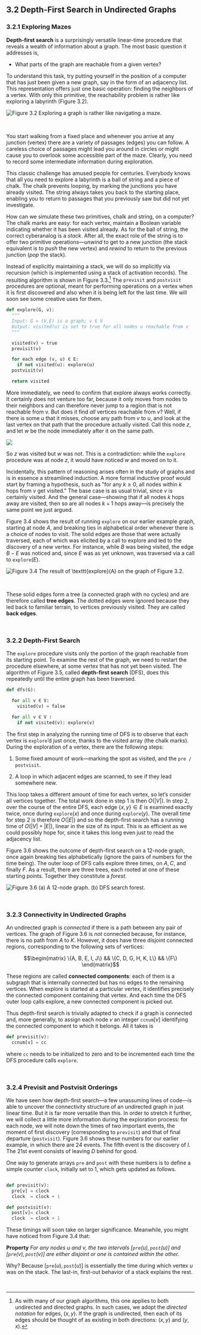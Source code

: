 ## 3.2 Depth-First Search in Undirected Graphs

### 3.2.1 Exploring Mazes

**Depth-first search** is a surprisingly versatile linear-time procedure that reveals a wealth of information about a graph. The most basic question it addresses is,

* What parts of the graph are reachable from a given vertex?

To understand this task, try putting yourself in the position of a computer that has just been given a new graph, say in the form of an adjacency list. This representation offers just one basic operation: finding the neighbors of a vertex. With only this primitive, the reachability problem is rather like exploring a labyrinth (Figure 3.2).

![**Figure 3.2** Exploring a graph is rather like navigating a maze.](fig-3.2-graph-maze-exploration.png)

&nbsp;

You start walking from a fixed place and whenever you arrive at any junction (vertex) there are a variety of passages (edges) you can follow. A careless choice of passages might lead you around in circles or might cause you to overlook some accessible part of the maze. Clearly, you need to record some intermediate information during exploration.

This classic challenge has amused people for centuries. Everybody knows that all you need to explore a labyrinth is a ball of string and a piece of chalk. The chalk prevents looping, by marking the junctions you have already visited. The string always takes you back to the starting place, enabling you to return to passages that you previously saw but did not yet investigate.

How can we simulate these two primitives, chalk and string, on a computer? The chalk marks are easy: for each vertex, maintain a Boolean variable indicating whether it has been visited already. As for the ball of string, the correct cyberanalog is a *stack*. After all, the exact role of the string is to offer two primitive operations—*unwind* to get to a new junction (the stack equivalent is to *push* the new vertex) and *rewind* to return to the previous junction (*pop* the stack).

Instead of explicitly maintaining a stack, we will do so implicitly via recursion (which is implemented using a stack of activation records). The resulting algorithm is shown in Figure 3.3.[^1] The $\texttt{previsit}$ and $\texttt{postvisit}$ procedures are optional, meant for performing operations on a vertex when it is first discovered and also when it is being left for the last time. We will soon see some creative uses for them.

```python
def explore(G, v):
  """
  Input: G = (V,E) is a graph; v ∈ V
  Output: visited(u) is set to true for all nodes u reachable from v
  """

  visited(v) = true
  previsit(v)

  for each edge (v, u) ∈ E:
    if not visited(u): explore(u)
  postvisit(v)

  return visited
```

More immediately, we need to confirm that explore always works correctly. It certainly does not venture too far, because it only moves from nodes to their neighbors and can therefore never jump to a region that is not reachable from v. But does it find *all* vertices reachable from $v$? Well, if there is some $u$ that it misses, choose any path from $v$ to $u$, and look at the last vertex on that path that the procedure actually visited. Call this node $z$, and let $w$ be the node immediately after it on the same path.

![](v-to-u-path.png)

So $z$ was visited but $w$ was not. This is a contradiction: while the $\texttt{explore}$ procedure was at node $z$, it would have noticed $w$ and moved on to it.

Incidentally, this pattern of reasoning arises often in the study of graphs and is in essence a streamlined induction. A more formal inductive proof would start by framing a hypothesis, such as "for any $k \geq 0$, all nodes within $k$ hops from $v$ get visited." The base case is as usual trivial, since $v$ is certainly visited. And the general case—showing that if all nodes $k$ hops away are visited, then so are all nodes $k + 1$ hops away—is precisely the same point we just argued.

Figure 3.4 shows the result of running $\texttt{explore}$ on our earlier example graph, starting at node $A$, and breaking ties in alphabetical order whenever there is a choice of nodes to visit. The solid edges are those that were actually traversed, each of which was elicited by a call to explore and led to the discovery of a new vertex. For instance, while $B$ was being visited, the edge $B − E$ was noticed and, since $E$ was as yet unknown, was traversed via a call to $\texttt{explore}(E)$.

![**Figure 3.4** The result of $\texttt{explore}(A)$ on the graph of Figure 3.2.](fig-3.4-explore-example.png)

&nbsp;

These solid edges form a tree (a connected graph with no cycles) and are therefore called **tree edges**. The dotted edges were ignored because they led back to familiar terrain, to vertices previously visited. They are called **back edges**.

&nbsp;


### 3.2.2 Depth-First Search

The $\texttt{explore}$ procedure visits only the portion of the graph reachable from its starting point. To examine the rest of the graph, we need to restart the procedure elsewhere, at some vertex that has not yet been visited. The algorithm of Figure 3.5, called **depth-first search** (DFS), does this repeatedly until the entire graph has been traversed.

```python
def dfs(G):

  for all v ∈ V:
    visited(v) = false

  for all v ∈ V :
    if not visited(v): explore(v)

```

The first step in analyzing the running time of DFS is to observe that each vertex is $\texttt{explore}$’d just once, thanks to the visited array (the chalk marks). During the exploration of a vertex, there are the following steps:

1. Some fixed amount of work—marking the spot as visited, and the $\texttt{pre / postvisit}$.

2. A loop in which adjacent edges are scanned, to see if they lead somewhere new.

This loop takes a different amount of time for each vertex, so let’s consider all vertices together. The total work done in step 1 is then $O(|V|)$. In step 2, over the course of the entire DFS, each edge $\{x, y\} \in E$ is examined exactly twice, once during $\texttt{explore}(x)$ and once during $\texttt{explore}(y)$. The overall time for step 2 is therefore $O(|E|)$ and so the depth-first search has a running time of $O(|V| + |E|)$, linear in the size of its input. This is as efficient as we could possibly hope for, since it takes this long even just to read the adjacency list.

Figure 3.6 shows the outcome of depth-first search on a $12$-node graph, once again breaking ties alphabetically (ignore the pairs of numbers for the time being). The outer loop of DFS calls explore three times, on $A, C,$ and finally $F$. As a result, there are three trees, each rooted at one of these starting points. Together they constitute a *forest*.

![**Figure 3.6** (a) A 12-node graph. (b) DFS search forest.](fig-3.6-dfs-example.png)

&nbsp;


### 3.2.3 Connectivity in Undirected Graphs

An undirected graph is *connected* if there is a path between any pair of vertices. The graph of Figure 3.6 is *not* connected because, for instance, there is no path from $A$ to $K$. However, it does have three disjoint connected regions, corresponding to the following sets of vertices:

$$\begin{matrix} \{A, B, E, I, J\} && \{C, D, G, H, K, L\} && \{F\} \end{matrix}$$

These regions are called **connected components**: each of them is a subgraph that is internally connected but has no edges to the remaining vertices. When $\text{explore}$ is started at a particular vertex, it identifies precisely the connected component containing that vertex. And each time the DFS outer loop calls $\text{explore}$, a new connected component is picked out.

Thus depth-first search is trivially adapted to check if a graph is connected and, more generally, to assign each node $v$ an integer $\texttt{ccnum}[v]$ identifying the connected component to which it belongs. All it takes is

```python
def previsit(v):
  ccnum[v] = cc
```

where $\texttt{cc}$ needs to be initialized to zero and to be incremented each time the DFS procedure calls $\texttt{explore}$.

&nbsp;


### 3.2.4 Previsit and Postvisit Orderings

We have seen how depth-first search—a few unassuming lines of code—is able to uncover the connectivity structure of an undirected graph in just linear time. But it is far more versatile than this. In order to stretch it further, we will collect a little more information during the exploration process: for each node, we will note down the times of two important events, the moment of first discovery (corresponding to $\texttt{previsit}$) and that of final departure ($\texttt{postvisit}$). Figure 3.6 shows these numbers for our earlier example, in which there are $24$ events. The fifth event is the discovery of $I$. The $21$st event consists of leaving $D$ behind for good.

One way to generate arrays $\texttt{pre}$ and $\texttt{post}$ with these numbers is to define a simple counter $\texttt{clock}$, initially set to $1$, which gets updated as follows.

```python

def previsit(v):
  pre[v] = clock
  clock  = clock + 1

def postvisit(v):
  post[v]= clock
  clock  = clock + 1

```

These timings will soon take on larger significance. Meanwhile, you might have noticed from Figure 3.4 that:

**Property** *For any nodes $u$ and $v$, the two intervals $[\texttt{pre}(u), \texttt{post}(u)]$ and $[\texttt{pre}(v), \texttt{post}(v)]$ are either disjoint or one is contained within the other.*

Why? Because $[\texttt{pre}(u), \texttt{post}(u)]$ is essentially the time during which vertex $u$ was on the stack. The last-in, first-out behavior of a stack explains the rest.

&nbsp;

[^1]: As with many of our graph algorithms, this one applies to both undirected and directed graphs. In such cases, we adopt the *directed notation* for edges, $(x, y)$. If the graph is undirected, then each of its edges should be thought of as existing in both directions: $(x, y)$ and $(y, x)$.
